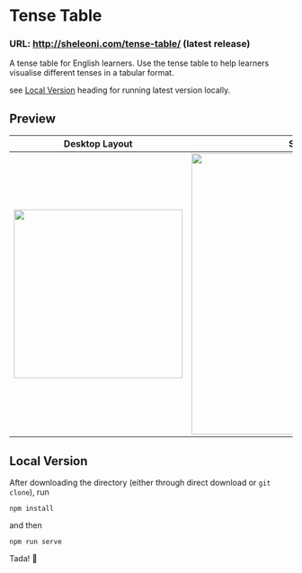 # Tense Table
### URL: http://sheleoni.com/tense-table/ (latest release)

A tense table for English learners. Use the tense table to help learners visualise different tenses in a tabular format.


see [Local Version](#local-version) heading for running latest version locally.

## Preview

| Desktop Layout | Smartphone Layout |
| ------------- | ------------- |
|<img src="https://user-images.githubusercontent.com/85994674/189464590-48ffb34e-ef97-4524-bccb-69d3eb7a1c59.png" height="300px"> | <img src="https://user-images.githubusercontent.com/85994674/189464596-81b729f8-96ec-4cd2-87e2-651f154b70f8.png" height="500px"> |

## <a name="local-version">Local Version</a>
After downloading the directory (either through direct download or `git clone`), run

``` 
npm install
```


and then 

```
npm run serve
```
Tada! 🎉

